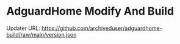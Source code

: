 # AdguardHome Modify And Build

Updater URL: https://github.com/archiveduser/adguardhome-build/raw/main/version.json

